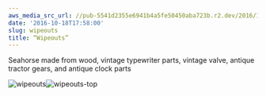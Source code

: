 ```yaml
---
aws_media_src_url: //pub-5541d2355e6941b4a5fe50450aba723b.r2.dev/2016/10/wipeouts.jpg
date: '2016-10-18T17:58:00'
slug: wipeouts
title: “Wipeouts”
---
```


 Seahorse made from wood, vintage typewriter parts, vintage valve, antique tractor gears, and antique clock parts

 ![wipeouts](//pub-5541d2355e6941b4a5fe50450aba723b.r2.dev/2016/10/wipeouts.jpg?w=602)![wipeouts-top](//pub-5541d2355e6941b4a5fe50450aba723b.r2.dev/2016/10/wipeouts-top.jpg?w=602)